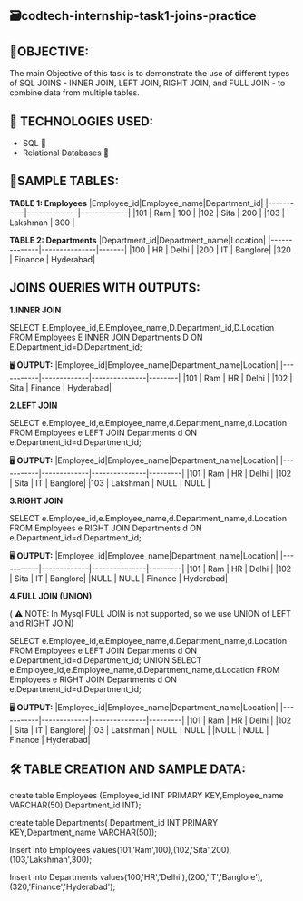 ## 🗃️codtech-internship-task1-joins-practice
## 🎯OBJECTIVE:
The main Objective of this task is to demonstrate the use of different types of SQL JOINS - INNER JOIN, LEFT JOIN, RIGHT JOIN, and FULL JOIN - to combine data from multiple tables.
## 🚀 TECHNOLOGIES USED:
- SQL 📁
- Relational Databases 💾 
## 📌SAMPLE TABLES:
**TABLE 1: Employees**
|Employee_id|Employee_name|Department_id|
|-----------|--------------|-------------|
|101        | Ram          | 100          |
|102        | Sita         | 200          |
|103        | Lakshman     | 300          |

**TABLE 2: Departments**
|Department_id|Department_name|Location|
|--------------|---------------|-------|
|100           | HR            | Delhi |
|200           | IT            | Banglore|
|320           | Finance       | Hyderabad|

## JOINS QUERIES WITH OUTPUTS:
**1.INNER JOIN**

SELECT E.Employee_id,E.Employee_name,D.Department_id,D.Location FROM Employees E INNER JOIN Departments D ON E.Department_id=D.Department_id;

 🖥️ **OUTPUT:**
|Employee_id|Employee_name|Department_name|Location|
|-----------|-------------|---------------|--------|
|101        | Ram         | HR            | Delhi  |
|102        | Sita        | Finance       | Hyderabad|

**2.LEFT JOIN**

SELECT e.Employee_id,e.Employee_name,d.Department_name,d.Location FROM Employees e LEFT JOIN Departments d ON e.Department_id=d.Department_id;

 🖥️ **OUTPUT:**
|Employee_id|Employee_name|Department_name|Location|
|-----------|-------------|---------------|---------|
|101        | Ram         | HR            | Delhi   |
|102        | Sita        | IT            | Banglore|
|103        | Lakshman    | NULL          | NULL      |

**3.RIGHT JOIN**

SELECT e.Employee_id,e.Employee_name,d.Department_name,d.Location FROM Employees e RIGHT JOIN Departments d ON e.Department_id=d.Department_id;

 🖥️ **OUTPUT:**
|Employee_id|Employee_name|Department_name|Location|
|-----------|-------------|---------------|---------|
|101        | Ram         | HR            | Delhi   |
|102        | Sita        | IT            | Banglore|
|NULL       | NULL        | Finance       | Hyderabad|

**4.FULL JOIN (UNION)**

( ⚠️ NOTE: In Mysql FULL JOIN is not supported, so we use UNION of LEFT and RIGHT JOIN)

SELECT e.Employee_id,e.Employee_name,d.Department_name,d.Location FROM Employees e LEFT JOIN Departments d ON e.Department_id=d.Department_id;
UNION
SELECT e.Employee_id,e.Employee_name,d.Department_name,d.Location FROM Employees e RIGHT JOIN Departments d ON e.Department_id=d.Department_id;

 🖥️ **OUTPUT:**
|Employee_id|Employee_name|Department_name|Location|
|-----------|-------------|---------------|---------|
|101        | Ram         | HR            | Delhi   |
|102        | Sita        | IT            | Banglore|
|103        | Lakshman    | NULL          | NULL    |
|NULL       | NULL        | Finance       | Hyderabad|

 ## 🛠️ TABLE CREATION AND SAMPLE DATA:
 create table Employees (Employee_id INT PRIMARY KEY,Employee_name VARCHAR(50),Department_id INT);
 
 create table Departments( Department_id INT PRIMARY KEY,Department_name VARCHAR(50));
 
 Insert into Employees values(101,'Ram',100),(102,'Sita',200),(103,'Lakshman',300);
 
 Insert into Departments values(100,'HR','Delhi'),(200,'IT','Banglore'),(320,'Finance','Hyderabad');





















